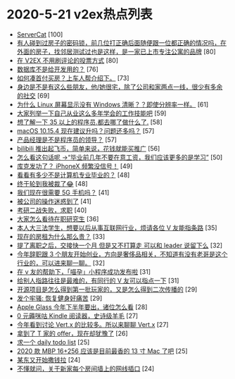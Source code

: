 # 2020-5-21 v2ex热点列表

+ [ServerCat](https://www.v2ex.com/t/673988#reply100) [100]
+ [有人碰到过房子的密码锁，前几位打正确后面随便跟一位都正确的情况吗，在外面的房子，找邻居测试过也是这样，是一家已上市专注公寓的品牌](https://www.v2ex.com/t/673859#reply80) [80]
+ [在 V2EX 不用刷评论的投票方式](https://www.v2ex.com/t/673880#reply80) [80]
+ [数据库不是给开发用的？](https://www.v2ex.com/t/673877#reply76) [76]
+ [如何凑首付买房？上车人帮介绍下。](https://www.v2ex.com/t/673882#reply73) [73]
+ [身边是不是有这么些朋友，他/她很宅，除了公司和家两点一线，很少有多余的社交](https://www.v2ex.com/t/674033#reply69) [69]
+ [为什么 Linux 屏幕显示没有 Windows 清晰？？即使分辨率一样。](https://www.v2ex.com/t/673914#reply61) [61]
+ [大家列举一下自己从业这么多年学会的工作技能吧](https://www.v2ex.com/t/673913#reply59) [59]
+ [想了解一下 35 以上的程序员.都去哪了做什么了.](https://www.v2ex.com/t/674026#reply58) [58]
+ [macOS 10.15.4 现在建议升吗？问题还多吗？](https://www.v2ex.com/t/673852#reply57) [57]
+ [产品经理是不是程序员的领导？](https://www.v2ex.com/t/673895#reply57) [57]
+ [bilibili 推出起飞币，简单来说，花钱就能买推广](https://www.v2ex.com/t/673868#reply56) [56]
+ [怎么看这句话呢 ->“毕业前几年不要在意工资，我们应该更多的是学习”](https://www.v2ex.com/t/673874#reply50) [50]
+ [库克发功了？ iPhoneX 频繁没信号！](https://www.v2ex.com/t/673857#reply49) [49]
+ [看看有多少不是计算机专业毕业的？](https://www.v2ex.com/t/674070#reply48) [48]
+ [终于轮到我被裁了😂](https://www.v2ex.com/t/673973#reply48) [48]
+ [我们现在很需要 5G 手机吗？](https://www.v2ex.com/t/674084#reply41) [41]
+ [被公司的操作迷惑到了](https://www.v2ex.com/t/673886#reply41) [41]
+ [考研二战失败，求职](https://www.v2ex.com/t/673959#reply40) [40]
+ [大家怎么看待在职研究生](https://www.v2ex.com/t/673922#reply36) [36]
+ [本人大三法学生，想要以后从事互联网行业，烦请各位 V 友能指条路](https://www.v2ex.com/t/674004#reply35) [35]
+ [现在的房租为什么那么贵？](https://www.v2ex.com/t/673896#reply33) [33]
+ [提了离职之后，交接快一个月 但是又不打算走 可以和 leader 说留下么](https://www.v2ex.com/t/673921#reply32) [32]
+ [今年辞职跟 3 个朋友开始创业，方向是奢侈品相关，不知道有没有老哥是这个行业的，可以进来聊一聊。](https://www.v2ex.com/t/674021#reply32) [32]
+ [在 v 友的帮助下，「喵孕」小程序成功发布啦](https://www.v2ex.com/t/674085#reply31) [31]
+ [给别人指路往往是最难的，有同行的 V 友可以指点一下](https://www.v2ex.com/t/673863#reply31) [31]
+ [开源项目是怎么得到第一批玩家的，又是怎么得到二次传播的](https://www.v2ex.com/t/673900#reply29) [29]
+ [发个牢骚: 恢复健身好痛苦](https://www.v2ex.com/t/674017#reply29) [29]
+ [Apple Glass 今年下半年要出，诸位怎么看](https://www.v2ex.com/t/673933#reply28) [28]
+ [0 元薅咪咕 Kindle 阅读器，史诗级羊毛](https://www.v2ex.com/t/673908#reply27) [27]
+ [今年看到讨论 Vert.x 的比较多。所以来聊聊 Vert.x](https://www.v2ex.com/t/673948#reply27) [27]
+ [拿到了 T 家的 offer，现在却犹豫了](https://www.v2ex.com/t/674056#reply26) [26]
+ [求一个 daily todo list](https://www.v2ex.com/t/674103#reply25) [25]
+ [2020 款 MBP 16+256 应该是目前最香的 13 寸 Mac 了吧](https://www.v2ex.com/t/673962#reply25) [25]
+ [某东又开始撒钱拉](https://www.v2ex.com/t/673891#reply24) [24]
+ [不懂就问，关于新家每个房间墙上的网线插口](https://www.v2ex.com/t/673905#reply24) [24]
